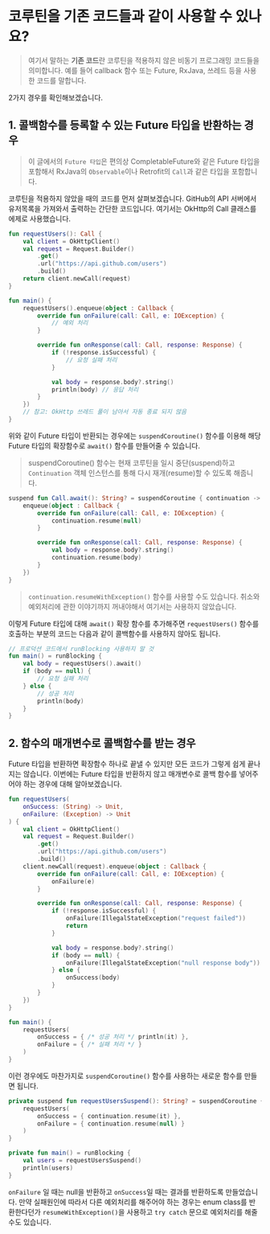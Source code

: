 # 코루틴을 기존 코드들과 같이 사용할 수 있나요?

> 여기서 말하는 **기존 코드**란 코루틴을 적용하지 않은 비동기 프로그래밍 코드들을 의미합니다. 
> 예를 들어 callback 함수 또는 Future, RxJava, 쓰레드 등을 사용한 코드를 말합니다.

2가지 경우를 확인해보겠습니다.

## 1. 콜백함수를 등록할 수 있는 Future 타입을 반환하는 경우
> 이 글에서의 `Future 타입`은 편의상 CompletableFuture와 같은 Future 타입을 포함해서 RxJava의 `Observable`이나 Retrofit의 `Call`과 같은 타입을 포함합니다.

코루틴을 적용하지 않았을 때의 코드를 먼저 살펴보겠습니다.
GitHub의 API 서버에서 유저목록을 가져와서 출력하는 간단한 코드입니다.
여기서는 OkHttp의 Call 클래스를 에제로 사용했습니다.

```kotlin
fun requestUsers(): Call {
    val client = OkHttpClient()
    val request = Request.Builder()
        .get()
        .url("https://api.github.com/users")
        .build()
    return client.newCall(request)
}

fun main() {
    requestUsers().enqueue(object : Callback {
        override fun onFailure(call: Call, e: IOException) {
            // 예외 처리
        }

        override fun onResponse(call: Call, response: Response) {
            if (!response.isSuccessful) {
                // 요청 실패 처리
            }

            val body = response.body?.string()
            println(body) // 응답 처리
        }
    })
    // 참고: OkHttp 쓰레드 풀이 남아서 자동 종료 되지 않음
}
```

위와 같이 Future 타입이 반환되는 경우에는 `suspendCoroutine()` 함수를 이용해 해당 Future 타입의 확장함수로 `await()` 함수를 만들어줄 수 있습니다.

> suspendCoroutine() 함수는 현재 코루틴을 일시 중단(suspend)하고 `Continuation` 객체 인스턴스를 통해 다시 재개(resume)할 수 있도록 해줍니다.

```kotlin
suspend fun Call.await(): String? = suspendCoroutine { continuation ->
    enqueue(object : Callback {
        override fun onFailure(call: Call, e: IOException) {
            continuation.resume(null)
        }

        override fun onResponse(call: Call, response: Response) {
            val body = response.body?.string()
            continuation.resume(body)
        }
    })
}
```

> `continuation.resumeWithException()` 함수를 사용할 수도 있습니다.
> 취소와 예외처리에 관한 이야기까지 꺼내야해서 여기서는 사용하지 않았습니다.

이렇게 Future 타입에 대해 `await()` 확장 함수를 추가해주면 `requestUsers()` 함수를 호출하는 부분의 코드는 다음과 같이 콜백함수를 사용하지 않아도 됩니다.

```kotlin
// 프로덕션 코드에서 runBlocking 사용하지 말 것
fun main() = runBlocking {
    val body = requestUsers().await()
    if (body == null) {
        // 요청 실패 처리
    } else {
        // 성공 처리
        println(body)
    }
}
```

## 2. 함수의 매개변수로 콜백함수를 받는 경우

Future 타입을 반환하면 확장함수 하나로 끝낼 수 있지만 모든 코드가 그렇게 쉽게 끝나지는 않습니다.
이번에는 Future 타입을 반환하지 않고 매개변수로 콜백 함수를 넣어주어야 하는 경우에 대해 알아보겠습니다.

```kotlin
fun requestUsers(
    onSuccess: (String) -> Unit,
    onFailure: (Exception) -> Unit
) {
    val client = OkHttpClient()
    val request = Request.Builder()
        .get()
        .url("https://api.github.com/users")
        .build()
    client.newCall(request).enqueue(object : Callback {
        override fun onFailure(call: Call, e: IOException) {
            onFailure(e)
        }

        override fun onResponse(call: Call, response: Response) {
            if (!response.isSuccessful) {
                onFailure(IllegalStateException("request failed"))
                return
            }

            val body = response.body?.string()
            if (body == null) {
                onFailure(IllegalStateException("null response body"))
            } else {
                onSuccess(body)
            }
        }
    })
}

fun main() {
    requestUsers(
        onSuccess = { /* 성공 처리 */ println(it) },
        onFailure = { /* 실패 처리 */ }
    )
}
```

이런 경우에도 마찬가지로 `suspendCoroutine()` 함수를 사용하는 새로운 함수를 만들면 됩니다.

```kotlin
private suspend fun requestUsersSuspend(): String? = suspendCoroutine { continuation ->
    requestUsers(
        onSuccess = { continuation.resume(it) },
        onFailure = { continuation.resume(null) }
    )
}

private fun main() = runBlocking {
    val users = requestUsersSuspend()
    println(users)
}
```

`onFailure` 일 때는 null을 반환하고 `onSuccess`일 때는 결과를 반환하도록 만들었습니다.
만약 실패원인에 따라서 다른 예외처리를 해주어야 하는 경우는 enum class를 반환한다던가 `resumeWithException()`을 사용하고 `try catch` 문으로 예외처리를 해줄 수도 있습니다.


